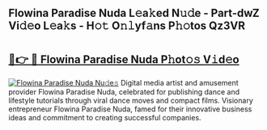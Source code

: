## Flowina Paradise Nuda L𝚎a𝚔ed N𝚞𝚍e - Part-dwZ Vi𝚍𝚎o L𝚎a𝚔s - H𝚘𝚝 O𝚗𝚕yf𝚊ns P𝚑𝚘tos Qz3VR

# <h2><a href="http://kf33ua0.oniu.top/?m=Flowina+Paradise+Nuda">🔗👉 🔴 Flowina Paradise Nuda P𝚑ot𝚘𝚜 V𝚒d𝚎o</a></h2>

[![Flowina Paradise Nuda Nu𝚍e𝚜](https://i.imgur.com/0qMVB7G.gif)](http://kf33ua0.oniu.top/?m=Flowina+Paradise+Nuda)
Digital media artist and amusement provider Flowina Paradise Nuda, celebrated for publishing dance and lifestyle tutorials through viral dance moves and compact films. Visionary entrepreneur Flowina Paradise Nuda, famed for their innovative business ideas and commitment to creating successful companies.  
